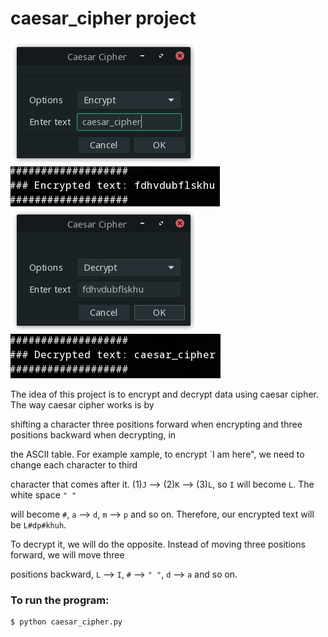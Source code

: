 # caesar_cipher project

![img_1](https://github.com/naa-7/caesar_cipher/blob/main/img_1.png)
![img_2](https://github.com/naa-7/caesar_cipher/blob/main/img_2.png)
![img_3](https://github.com/naa-7/caesar_cipher/blob/main/img_3.png)
![img_4](https://github.com/naa-7/caesar_cipher/blob/main/img_4.png) 



The idea of this project is to encrypt and decrypt data using caesar cipher. The way caesar cipher works is by 

shifting a character three positions forward when encrypting and three positions backward when decrypting, in

the ASCII table. For example xample, to encrypt `I am here", we need to change each character to third 

character that comes after it. (1)`J` --> (2)`K` --> (3)`L`, so `I` will become `L`. The white space `" "`

will become `#`, `a` --> `d`, `m` --> `p` and so on. Therefore, our encrypted text will be `L#dp#khuh`.

To decrypt it, we will do the opposite. Instead of moving three positions forward, we will move three

positions backward, `L` --> `I`, `#` --> `" "`, `d` --> `a` and so on.


### To run the program:

    $ python caesar_cipher.py
